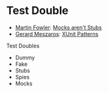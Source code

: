 # Test Double

* [Martin Fowler](https://martinfowler.com/): [Mocks aren't Stubs](https://martinfowler.com/articles/mocksArentStubs.html)
* [Gerard Meszaros](http://xunitpatterns.com/gerardmeszaros.html): [XUnit Patterns](http://xunitpatterns.com/)


Test Doubles


* Dummy
* Fake
* Stubs
* Spies
* Mocks



